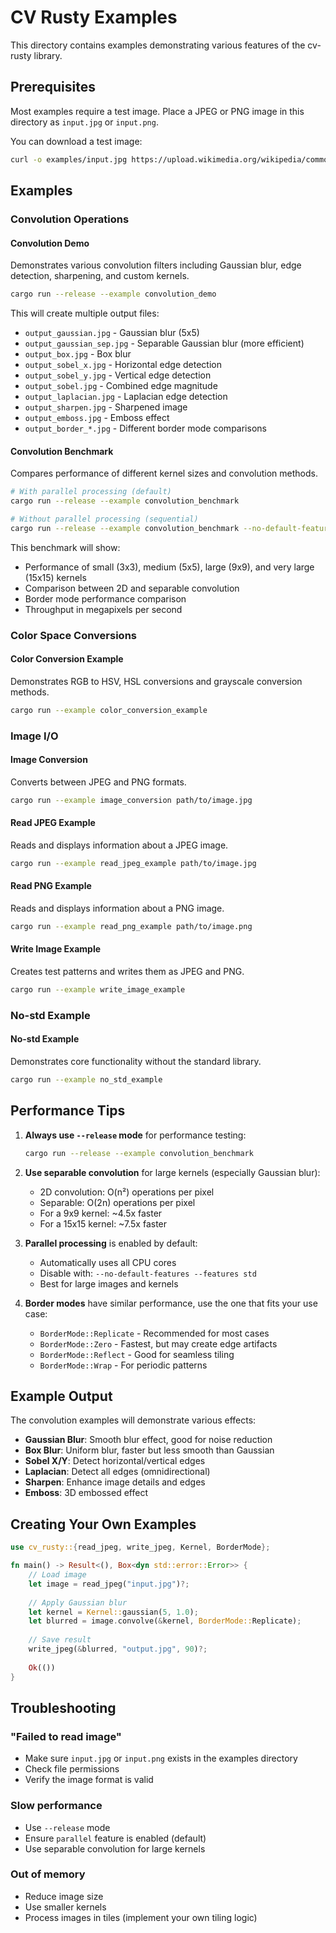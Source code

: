 # CV Rusty Examples

This directory contains examples demonstrating various features of the cv-rusty library.

## Prerequisites

Most examples require a test image. Place a JPEG or PNG image in this directory as `input.jpg` or `input.png`.

You can download a test image:
```bash
curl -o examples/input.jpg https://upload.wikimedia.org/wikipedia/commons/thumb/3/3a/Cat03.jpg/1200px-Cat03.jpg
```

## Examples

### Convolution Operations

#### Convolution Demo
Demonstrates various convolution filters including Gaussian blur, edge detection, sharpening, and custom kernels.

```bash
cargo run --release --example convolution_demo
```

This will create multiple output files:
- `output_gaussian.jpg` - Gaussian blur (5x5)
- `output_gaussian_sep.jpg` - Separable Gaussian blur (more efficient)
- `output_box.jpg` - Box blur
- `output_sobel_x.jpg` - Horizontal edge detection
- `output_sobel_y.jpg` - Vertical edge detection
- `output_sobel.jpg` - Combined edge magnitude
- `output_laplacian.jpg` - Laplacian edge detection
- `output_sharpen.jpg` - Sharpened image
- `output_emboss.jpg` - Emboss effect
- `output_border_*.jpg` - Different border mode comparisons

#### Convolution Benchmark
Compares performance of different kernel sizes and convolution methods.

```bash
# With parallel processing (default)
cargo run --release --example convolution_benchmark

# Without parallel processing (sequential)
cargo run --release --example convolution_benchmark --no-default-features --features std
```

This benchmark will show:
- Performance of small (3x3), medium (5x5), large (9x9), and very large (15x15) kernels
- Comparison between 2D and separable convolution
- Border mode performance comparison
- Throughput in megapixels per second

### Color Space Conversions

#### Color Conversion Example
Demonstrates RGB to HSV, HSL conversions and grayscale conversion methods.

```bash
cargo run --example color_conversion_example
```

### Image I/O

#### Image Conversion
Converts between JPEG and PNG formats.

```bash
cargo run --example image_conversion path/to/image.jpg
```

#### Read JPEG Example
Reads and displays information about a JPEG image.

```bash
cargo run --example read_jpeg_example path/to/image.jpg
```

#### Read PNG Example
Reads and displays information about a PNG image.

```bash
cargo run --example read_png_example path/to/image.png
```

#### Write Image Example
Creates test patterns and writes them as JPEG and PNG.

```bash
cargo run --example write_image_example
```

### No-std Example

#### No-std Example
Demonstrates core functionality without the standard library.

```bash
cargo run --example no_std_example
```

## Performance Tips

1. **Always use `--release` mode** for performance testing:
   ```bash
   cargo run --release --example convolution_benchmark
   ```

2. **Use separable convolution** for large kernels (especially Gaussian blur):
   - 2D convolution: O(n²) operations per pixel
   - Separable: O(2n) operations per pixel
   - For a 9x9 kernel: ~4.5x faster
   - For a 15x15 kernel: ~7.5x faster

3. **Parallel processing** is enabled by default:
   - Automatically uses all CPU cores
   - Disable with: `--no-default-features --features std`
   - Best for large images and kernels

4. **Border modes** have similar performance, use the one that fits your use case:
   - `BorderMode::Replicate` - Recommended for most cases
   - `BorderMode::Zero` - Fastest, but may create edge artifacts
   - `BorderMode::Reflect` - Good for seamless tiling
   - `BorderMode::Wrap` - For periodic patterns

## Example Output

The convolution examples will demonstrate various effects:

- **Gaussian Blur**: Smooth blur effect, good for noise reduction
- **Box Blur**: Uniform blur, faster but less smooth than Gaussian
- **Sobel X/Y**: Detect horizontal/vertical edges
- **Laplacian**: Detect all edges (omnidirectional)
- **Sharpen**: Enhance image details and edges
- **Emboss**: 3D embossed effect

## Creating Your Own Examples

```rust
use cv_rusty::{read_jpeg, write_jpeg, Kernel, BorderMode};

fn main() -> Result<(), Box<dyn std::error::Error>> {
    // Load image
    let image = read_jpeg("input.jpg")?;
    
    // Apply Gaussian blur
    let kernel = Kernel::gaussian(5, 1.0);
    let blurred = image.convolve(&kernel, BorderMode::Replicate);
    
    // Save result
    write_jpeg(&blurred, "output.jpg", 90)?;
    
    Ok(())
}
```

## Troubleshooting

### "Failed to read image"
- Make sure `input.jpg` or `input.png` exists in the examples directory
- Check file permissions
- Verify the image format is valid

### Slow performance
- Use `--release` mode
- Ensure `parallel` feature is enabled (default)
- Use separable convolution for large kernels

### Out of memory
- Reduce image size
- Use smaller kernels
- Process images in tiles (implement your own tiling logic)